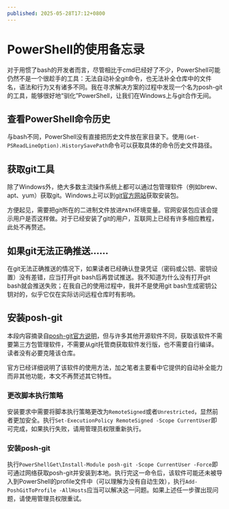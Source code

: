 ```yaml
---
published: 2025-05-28T17:12+0800
---
```


# PowerShell的使用备忘录

对于用惯了bash的开发者而言，尽管相比于cmd已经好了不少，PowerShell可能仍然不是一个很趁手的工具：无法自动补全git命令，也无法补全仓库中的文件名，语法和行为又有诸多不同。我在寻求解决方案的过程中发现一个名为posh-git的工具，能够很好地“驯化”PowerShell，让我们在Windows上与git合作无间。

## 查看PowerShell命令历史

与bash不同，PowerShell没有直接把历史文件放在家目录下。使用`(Get-PSReadLineOption).HistorySavePath`命令可以获取具体的命令历史文件路径。

## 获取git工具

除了Windows外，绝大多数主流操作系统上都可以通过包管理软件（例如brew、apt、yum）获取git。Windows上可以到[git官方网站](https://git-scm.com/downloads)获取安装包。

方便起见，需要把git所在的二进制文件放进`PATH`环境变量。官网安装包应该会提示用户是否这样做。对于已经安装了git的用户，互联网上已经有许多相应教程，此处不再赘述。

## 如果git无法正确推送……

在git无法正确推送的情况下，如果读者已经确认登录凭证（密码或公钥、密钥设置）没有差错，应当打开git bash后再尝试推送。我不知道为什么没有打开git bash就会推送失败；在我自己的使用过程中，我并不是使用git bash生成密钥公钥对的，似乎它仅在实际访问远程仓库时有影响。

## 安装posh-git

本段内容摘录自[posh-git官方说明](https://github.com/dahlbyk/posh-git?tab=readme-ov-file#installation)，但与许多其他开源软件不同，获取该软件不需要第三方包管理软件，不需要从git托管商获取软件发行版，也不需要自行编译。读者没有必要克隆该仓库。

官方已经详细说明了该软件的使用方法，加之笔者主要看中它提供的自动补全能力而非其他功能，本文不再赘述其它特性。

### 更改脚本执行策略

安装要求中需要将脚本执行策略更改为`RemoteSigned`或者`Unrestricted`，显然前者更加安全。执行`Set-ExecutionPolicy RemoteSigned -Scope CurrentUser`即可完成，如果执行失败，请用管理员权限重新执行。

### 安装posh-git

执行`PowerShellGet\Install-Module posh-git -Scope CurrentUser -Force`即可通过网络获取posh-git并安装到本地。执行完这一命令后，该软件可能还未被导入到PowerShell的profile文件中（可以理解为没有自动生效），执行`Add-PoshGitToProfile -AllHosts`应当可以解决这一问题。如果上述任一步骤出现问题，请使用管理员权限重试。
